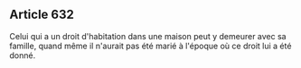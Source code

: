 Article 632
----
Celui qui a un droit d'habitation dans une maison peut y demeurer avec sa
famille, quand même il n'aurait pas été marié à l'époque où ce droit lui a été
donné.
